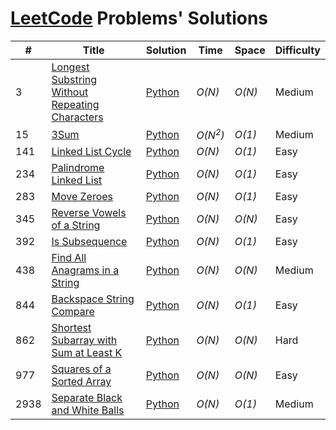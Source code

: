 # [LeetCode](hthttps://github.com/graycefully/leetcode-solutions/tree/maintps://leetcode.com/problemset/all/) Problems' Solutions

| #     |  Title               |  Solution       |  Time           |  Space          |  Difficulty     |
| ----- | -------------------- | --------------- | --------------- | --------------- | --------------- |
3 | [Longest Substring Without Repeating Characters](https://leetcode.com/problems/longest-substring-without-repeating-characters/) | [Python](./Python/longest-substring-without-repeating-characters.py) | _O(N)_ | _O(N)_ | Medium |
15 | [3Sum](https://leetcode.com/problems/3sum/) | [Python](./Python/3sum.py) | _O(N<sup>2</sup>)_ | _O(1)_ | Medium |
141 | [Linked List Cycle](https://leetcode.com/problems/linked-list-cycle/) | [Python](./Python/linked-list-cycle.py) | _O(N)_ | _O(1)_ | Easy |
234 | [Palindrome Linked List](https://leetcode.com/problems/palindrome-linked-list/) | [Python](./Python/palindrome-linked-list.py) | _O(N)_ | _O(1)_ | Easy |
283 | [Move Zeroes](https://leetcode.com/problems/move-zeroes/) | [Python](./Python/move-zeroes.py) | _O(N)_ | _O(1)_ | Easy |
345 | [Reverse Vowels of a String](https://leetcode.com/problems/reverse-vowels-of-a-string/) | [Python](./Python/reverse-vowels-of-a-string.py) | _O(N)_ | _O(N)_ | Easy |
392 | [Is Subsequence](https://leetcode.com/problems/is-subsequence/) | [Python](./Python/is-subsequence.py) | _O(N)_ | _O(1)_ | Easy |
438 | [Find All Anagrams in a String](https://leetcode.com/problems/find-all-anagrams-in-a-string/) | [Python](./Python/find-all-anagrams-in-a-string.py) | _O(N)_ | _O(N)_ | Medium |
844 | [Backspace String Compare](https://leetcode.com/problems/backspace-string-compare/) | [Python](./Python/backspace-string-compare.py) | _O(N)_ | _O(1)_ | Easy |
862 | [Shortest Subarray with Sum at Least K](https://leetcode.com/problems/shortest-subarray-with-sum-at-least-k/) | [Python](./Python/shortest-subarray-with-sum-at-least-k.py) | _O(N)_ | _O(N)_ | Hard |
977 | [Squares of a Sorted Array](https://leetcode.com/problems/squares-of-a-sorted-array/) | [Python](./Python/squares-of-a-sorted-array.py) | _O(N)_ | _O(N)_ | Easy |
2938 | [Separate Black and White Balls](https://leetcode.com/problems/separate-black-and-white-balls/) | [Python](./Python/separate-black-and-white-balls.py) | _O(N)_ | _O(1)_ | Medium |
